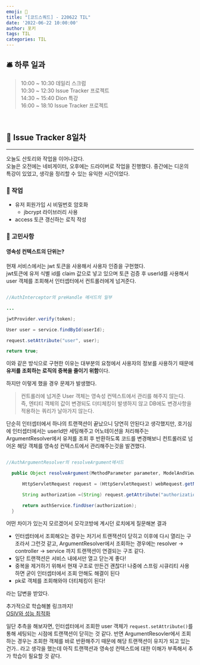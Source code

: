 ```yaml
---
emoji: 📝
title: "[코드스쿼드] - 220622 TIL"
date: '2022-06-22 10:00:00'
author: 포키
tags: TIL
categories: TIL
---
```



## 🛎 **하루 일과**

> 10:00 ~ 10:30 데일리 스크럼  
> 10:30 ~ 12:30 Issue Tracker 프로젝트  
> 14:30 ~ 15:40 Dion 특강  
> 16:00 ~ 18:10 Issue Tracker 프로젝트  

<br>

## **🤝 Issue Tracker 8일차**
---

오늘도 산토리와 작업을 이어나갔다.  
오늘은 오전에는 네비게이터, 오후에는 드라이버로 작업을 진행했다.
중간에는 디온의 특강이 있었고, 생각을 정리할 수 있는 유익한 시간이었다.

### 📝 작업

- 유저 회원가입 시 비밀번호 암호화
  - jbcrypt 라이브러리 사용
- access 토큰 갱신하는 로직 작성

### 💭 고민사항

#### 영속성 컨텍스트의 단위는?

현재 서비스에서는 jwt 토큰을 사용해서 사용자 인증을 구현했다.  
jwt토큰에 유저 식별 id를 claim 값으로 넣고 있으며 토큰 검증 후 userId를 사용해서 user 객체를 조회해서 인터셉터에서 컨트롤러에게 넘겨준다.  

``` java

//AuthInterceptor의 preHandle 메서드의 일부

...

jwtProvider.verify(token);

User user = service.findById(userId);

request.setAttribute("user", user);

return true;

```
이와 같은 방식으로 구현한 이유는 대부분의 요청에서 사용자의 정보를 사용하기 때문에 **유저를 조회하는 로직의 중복을 줄이기 위함**이다.

하지만 이렇게 했을 경우 문제가 발생했다.  
> 컨트롤러에 넘겨준 User 객체는 영속성 컨텍스트에서 관리를 해주지 않는다.  
> 즉, 엔티티 객체의 값이 변경되도 더티체킹이 발생하지 않고 DB에도 변경사항을 적용하는 쿼리가 날아가지 않는다.

단순히 인터셉터에서 하나의 트랜잭션이 끝났으니 당연히 안된다고 생각했지만,
호기심에 인터셉터에서는 userId만 세팅해주고 어노테이션을 처리해주는 ArgumentResolver에서 유저를 조회 후 반환하도록 코드를 변경해보니 컨트롤러로 넘어온 해당 객체를 영속성 컨텍스트에서 관리해주는것을 발견했다.

```java

//AuthArgumentResolver의 resolveArgument메서드

  public Object resolveArgument(MethodParameter parameter, ModelAndViewContainer mavContainer, NativeWebRequest webRequest, WebDataBinderFactory binderFactory) throws Exception {

      HttpServletRequest request = (HttpServletRequest) webRequest.getNativeRequest();

      String authorization =(String) request.getAttribute("authorization");

      return authService.findUser(authorization);
  }

```

어떤 차이가 있는지 모르겠어서 모각코방에 계시던 로치에게 질문해본 결과

- 인터셉터에서 조회해오는 경우는 저기서 트랜잭션이 닫히고 이후에 다시 열리는 구조라서 그런것 같고, ArgumentResolver에서 조회하는 경우에는 resolver -> controller -> service 까지 트랜잭션이 연결되는 구조 같다.
- 일단 트랜잭션은 서비스 내에서만 열고 닫는게 좋다!
- 중복을 제거하기 위해서 현재 구조로 만든건 괜찮다! 나중에 스프링 시큐리티 사용하면 굳이 인터셉터에서 조회 안해도 해결이 된다 
- pk로 객체를 조회해와야 더티체킹이 된다!

라는 답변을 받았다.

추가적으로 학습해볼 링크까지!  
[OSIV와 성능 최적화](https://catsbi.oopy.io/eedf92ff-8834-458d-86e4-0ed2e01b5971)

일단 추측을 해보자면, 인터셉터에서 조회한 user 객체가 `request.setAttribute()`를 통해 세팅되는 시점에 트랜잭션이 닫히는 것 같다. 반면 ArgumentResovler에서 조회하는 경우는 조회한 객체를 바로 반환해주기 때문에 해당 트랜잭션이 유지가 되고 있는건가.. 라고 생각을 했는데 아직 트랜잭션과 영속성 컨텍스트에 대한 이해가 부족해서 추가 학습이 필요할 것 같다.

<br>

```toc
```